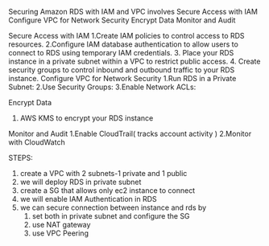 Securing Amazon RDS with IAM and VPC involves
  Secure Access with IAM
  Configure VPC for Network Security
  Encrypt Data
  Monitor and Audit

Secure Access with IAM
  1.Create IAM policies to control access to RDS resources.
  2.Configure IAM database authentication to allow users to connect to RDS using temporary IAM credentials.
  3. Place your RDS instance in a private subnet within a VPC to restrict public access.
  4. Create security groups to control inbound and outbound traffic to your RDS instance.
Configure VPC for Network Security
  1.Run RDS in a Private Subnet:
  2.Use Security Groups:
  3.Enable Network ACLs:

Encrypt Data
  1. AWS KMS to encrypt your RDS instance

Monitor and Audit
  1.Enable CloudTrail( tracks account activity )
  2.Monitor with CloudWatch


  STEPS:

  1. create a VPC with 2 subnets-1 private and 1 public
  2. we will deploy RDS in private subnet
  3. create a SG that allows only ec2 instance to connect
  4. we will enable IAM Authentication in RDS
  5.  we can secure connection between instance and rds by
        1. set both in private subnet and configure the SG
        2. use NAT gateway
        3. use VPC Peering
